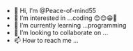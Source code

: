- 👋 Hi, I’m @Peace-of-mind55
- 👀 I’m interested in ...coding 😊😊😁🌻
- 🌱 I’m currently learning ...programming
- 💞️ I’m looking to collaborate on ...
- 📫 How to reach me ...

<!---
Peace-of-mind55/Peace-of-mind55 is a ✨ special ✨ repository because its `README.md` (this file) appears on your GitHub profile.
You can click the Preview link to take a look at your changes.
--->
